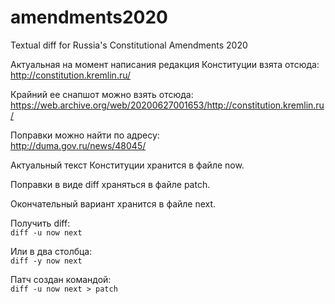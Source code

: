 # amendments2020
Textual diff for Russia's Constitutional Amendments 2020

Актуальная на момент написания редакция Конституции взята отсюда:\
http://constitution.kremlin.ru/

Крайний ее снапшот можно взять отсюда:\
https://web.archive.org/web/20200627001653/http://constitution.kremlin.ru/

Поправки можно найти по адресу:\
http://duma.gov.ru/news/48045/

Актуальный текст Конституции хранится в файле now.

Поправки в виде diff храняться в файле patch.

Окончательный вариант хранится в файле next.

Получить diff:\
`diff -u now next`

Или в два столбца:\
`diff -y now next`

Патч создан командой:\
`diff -u now next > patch`

